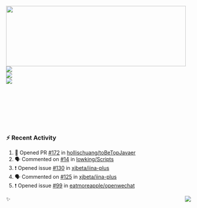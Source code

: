 <p>
  <img align="left" width="490" height="165" src="https://github-readme-stats.vercel.app/api?username=lowking&bg_color=0D1116&theme=synthwave&show_icons=true&hide_border=true&line_height=20&title_color=4E7C65&icon_color=555&show_owner=true&text_color=777"/>
  <p>
    <a href="https://t.me/Violettoy_bot"><img src="https://img.shields.io/badge/Telegram-%2352A4DB.svg?&style=social&logo=telegram&logoColor=white" /></a>
    </br>
    <img src="https://github.com/lowking/lowking/workflows/Waka%20Readme/badge.svg" />
    </br>
    <img src="https://github.com/lowking/lowking/workflows/Activity%20Readme/badge.svg" />
  </p>
  </br>
  </br>
  </br>
  </br>
</p>
</br>

### :zap: Recent Activity

<!--START_SECTION:activity-->
1. 💪 Opened PR [#172](https://github.com/hollischuang/toBeTopJavaer/pull/172) in [hollischuang/toBeTopJavaer](https://github.com/hollischuang/toBeTopJavaer)
2. 🗣 Commented on [#14](https://github.com/lowking/Scripts/issues/14) in [lowking/Scripts](https://github.com/lowking/Scripts)
3. ❗️ Opened issue [#130](https://github.com/xjbeta/iina-plus/issues/130) in [xjbeta/iina-plus](https://github.com/xjbeta/iina-plus)
4. 🗣 Commented on [#125](https://github.com/xjbeta/iina-plus/issues/125) in [xjbeta/iina-plus](https://github.com/xjbeta/iina-plus)
5. ❗️ Opened issue [#99](https://github.com/eatmoreapple/openwechat/issues/99) in [eatmoreapple/openwechat](https://github.com/eatmoreapple/openwechat)
<!--END_SECTION:activity-->

✨<img align="right" src="http://profile-counter.glitch.me/lowking/count.svg"/>
